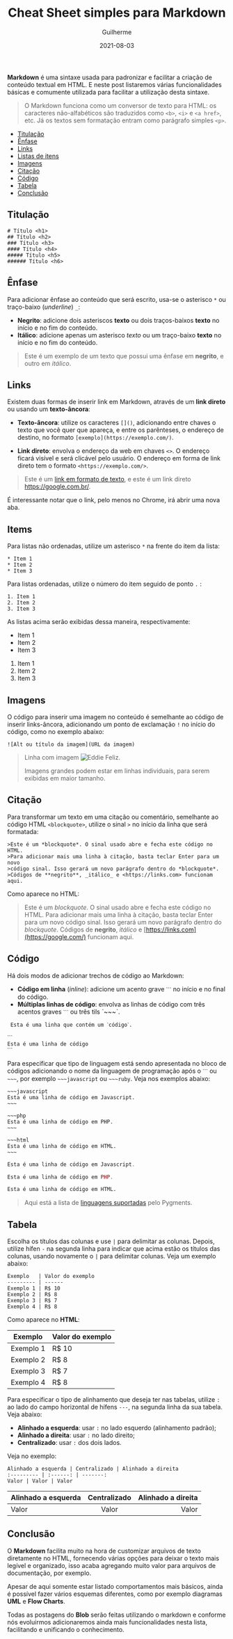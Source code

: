 ﻿---
title: "Cheat Sheet simples para Markdown"
date: "2021-08-03"
author: "Guilherme"
description: "Markdown é uma sintaxe usada para padronizar e facilitar a criação de conteúdo textual em HTML. E neste post listaremos várias funcionalidades básicas e comumente utilizada para facilitar a utilização desta sintaxe."
---

__Markdown__ é uma sintaxe usada para padronizar e facilitar a criação de conteúdo textual em HTML. E neste post listaremos várias funcionalidades básicas e comumente utilizada para facilitar a utilização desta sintaxe.

> O Markdown funciona como um conversor de texto para HTML: os caracteres não-alfabéticos são traduzidos como `<b>`, `<i>` e `<a href>`, etc. Já os textos sem formatação entram como parágrafo simples `<p>`.

- [Titulação](#titulação)
- [Ênfase](#ênfase)
- [Links](#links)
- [Listas de itens](#items)
- [Imagens](#imagens)
- [Citação](#citação)
- [Código](#código)
- [Tabela](#tabela)
- [Conclusão](#conclusão)

## Titulação

```
# Título <h1>
## Título <h2>
### Título <h3>
#### Título <h4>
##### Título <h5>
###### Título <h6>
```
## Ênfase

Para adicionar ênfase ao conteúdo que será escrito, usa-se o asterisco  `*`  ou traço-baixo (_underline_)  `_`:

-   **Negrito**: adicione dois asteriscos ****texto**** ou dois traços-baixos __**texto**__ no início e no fim do conteúdo.
-   **Itálico**: adicione apenas um asterisco *_texto_* ou um traço-baixo __texto__ no início e no fim do conteúdo.

> Este é um exemplo de um texto que possui uma ênfase em ****negrito****, e outro em _itálico_.

## Links

Existem duas formas de inserir link em Markdown, através de um  **link direto**  ou usando um  **texto-âncora**:

-   **Texto-âncora**: utilize os caracteres  `[]()`, adicionando entre chaves o texto que você quer que apareça, e entre os parênteses, o endereço de destino, no formato  `[exemplo](https://exemplo.com/)`.
    
-   **Link direto**: envolva o endereço da web em chaves  `<>`. O endereço ficará visível e será clicável pelo usuário. O endereço em forma de link direto tem o formato  `<https://exemplo.com/>`.
    

> Este é um  [link em formato de texto](https://google.com.br), e este é um link direto  <https://google.com.br/>.

É interessante notar que o link, pelo menos no Chrome, irá abrir uma nova aba.

## Items

Para listas não ordenadas, utilize um asterisco  `*`  na frente do item da lista:

```
* Item 1
* Item 2
* Item 3
```

Para listas ordenadas, utilize o número do item seguido de ponto  `.`  :

```
1. Item 1
2. Item 2
3. Item 3
```

As listas acima serão exibidas dessa maneira, respectivamente:

*  Item 1
*  Item 2
*  Item 3

1. Item 1
2. Item 2
3. Item 3

## Imagens

O código para inserir uma imagem no conteúdo é semelhante ao código de inserir links-âncora, adicionando um ponto de exclamação  `!`  no início do código, como no exemplo abaixo:

```
![Alt ou título da imagem](URL da imagem)
```

> Linha com imagem ![Eddie Feliz](https://pipz.com/static/images/blog/eddie.png).
> 
> Imagens grandes podem estar em linhas individuais, para serem exibidas em maior tamanho.

## Citação

Para transformar um texto em uma citação ou comentário, semelhante ao código HTML  `<blockquote>`, utilize o sinal  `>`  no início da linha que será formatada:

```
>Este é um *blockquote*. O sinal usado abre e fecha este código no HTML. 
>Para adicionar mais uma linha à citação, basta teclar Enter para um novo
>código sinal. Isso gerará um novo parágrafo dentro do *blockquote*.
>Códigos de **negrito**, _itálico_ e <https://links.com> funcionam aqui.
```

Como aparece no HTML:

> Este é um  _blockquote_. O sinal usado abre e fecha este código no HTML. Para adicionar mais uma linha à citação, basta teclar Enter para um novo código sinal. Isso gerará um novo parágrafo dentro do  _blockquote_. Códigos de  **negrito**,  _itálico_  e  [https://links.com](https://google.com/)  funcionam aqui.

## Código

Há dois modos de adicionar trechos de código ao Markdown:

-   **Código em linha**  (_inline_): adicione um acento grave  `ˋˋˋ`  no início e no final do código.
-   **Múltiplas linhas de código**: envolva as linhas de código com três acentos graves  `ˋˋˋ` ou três tils  ˋ~~~ˋ.

```
 Esta é uma linha que contém um ˋcódigoˋ.

ˋˋˋ
Esta é uma linha de código
ˋˋˋ
```

Para especificar que tipo de linguagem está sendo apresentada no bloco de códigos adicionando o nome da linguagem de programação após o  `ˋˋˋ`  ou  `~~~`, por exemplo  `~~~javascript`  ou  `~~~ruby`. Veja nos exemplos abaixo:

```
~~~javascript
Esta é uma linha de código em Javascript.
~~~

~~~php
Esta é uma linha de código em PHP.
~~~

~~~html
Esta é uma linha de código em HTML.
~~~
```

~~~javascript
Esta é uma linha de código em Javascript.
~~~

~~~php
Esta é uma linha de código em PHP.
~~~

~~~html
Esta é uma linha de código em HTML.
~~~

> Aqui está a lista de  [linguagens suportadas](http://pygments.org/languages/)  pelo Pygments.

## Tabela

Escolha os títulos das colunas e use  `|`  para delimitar as colunas. Depois, utilize hífen  `-`  na segunda linha para indicar que acima estão os títulos das colunas, usando novamente o  `|`  para delimitar colunas. Veja um exemplo abaixo:

```
Exemplo   | Valor do exemplo
--------- | ------
Exemplo 1 | R$ 10
Exemplo 2 | R$ 8
Exemplo 3 | R$ 7
Exemplo 4 | R$ 8
```

Como aparece no  **HTML**:

Exemplo   | Valor do exemplo
--------- | ------
Exemplo 1 | R$ 10
Exemplo 2 | R$ 8
Exemplo 3 | R$ 7
Exemplo 4 | R$ 8


Para especificar o tipo de alinhamento que deseja ter nas tabelas, utilize  `:`  ao lado do campo horizontal de hífens  `---`, na segunda linha da sua tabela. Veja abaixo:

-   **Alinhado a esquerda**: usar  `:`  no lado esquerdo (alinhamento padrão);
-   **Alinhado a direita**: usar  `:`  no lado direito;
-   **Centralizado**: usar  `:`  dos dois lados.

Veja no exemplo:

```
Alinhado a esquerda | Centralizado | Alinhado a direita
:--------- | :------: | -------:
Valor | Valor | Valor
```

Alinhado a esquerda | Centralizado | Alinhado a direita
:--------- | :------: | -------:
Valor | Valor | Valor

## Conclusão

O **Markdown** facilita muito na hora de customizar arquivos de texto diretamente no HTML, fornecendo várias opções para deixar o texto mais legível e organizado, isso acaba agregando muito valor para arquivos de documentação, por exemplo.

Apesar de aqui somente estar listado comportamentos mais básicos, ainda é possível fazer vários esquemas diferentes, como por exemplo diagramas **UML** e **Flow Charts**.

Todas as postagens do **Blob** serão feitas utilizando o markdown e conforme nós evoluirmos adicionaremos ainda mais funcionalidades nesta lista, facilitando e unificando o conhecimento. 
